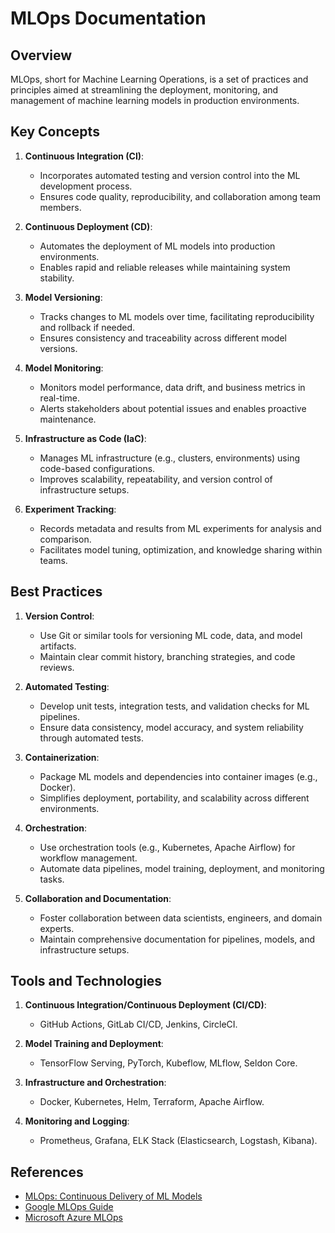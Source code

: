 # MLOps Documentation

## Overview

MLOps, short for Machine Learning Operations, is a set of practices and principles aimed at streamlining the deployment, monitoring, and management of machine learning models in production environments.

## Key Concepts

1. **Continuous Integration (CI)**:
   - Incorporates automated testing and version control into the ML development process.
   - Ensures code quality, reproducibility, and collaboration among team members.

2. **Continuous Deployment (CD)**:
   - Automates the deployment of ML models into production environments.
   - Enables rapid and reliable releases while maintaining system stability.

3. **Model Versioning**:
   - Tracks changes to ML models over time, facilitating reproducibility and rollback if needed.
   - Ensures consistency and traceability across different model versions.

4. **Model Monitoring**:
   - Monitors model performance, data drift, and business metrics in real-time.
   - Alerts stakeholders about potential issues and enables proactive maintenance.

5. **Infrastructure as Code (IaC)**:
   - Manages ML infrastructure (e.g., clusters, environments) using code-based configurations.
   - Improves scalability, repeatability, and version control of infrastructure setups.

6. **Experiment Tracking**:
   - Records metadata and results from ML experiments for analysis and comparison.
   - Facilitates model tuning, optimization, and knowledge sharing within teams.

## Best Practices

1. **Version Control**:
   - Use Git or similar tools for versioning ML code, data, and model artifacts.
   - Maintain clear commit history, branching strategies, and code reviews.

2. **Automated Testing**:
   - Develop unit tests, integration tests, and validation checks for ML pipelines.
   - Ensure data consistency, model accuracy, and system reliability through automated tests.

3. **Containerization**:
   - Package ML models and dependencies into container images (e.g., Docker).
   - Simplifies deployment, portability, and scalability across different environments.

4. **Orchestration**:
   - Use orchestration tools (e.g., Kubernetes, Apache Airflow) for workflow management.
   - Automate data pipelines, model training, deployment, and monitoring tasks.

5. **Collaboration and Documentation**:
   - Foster collaboration between data scientists, engineers, and domain experts.
   - Maintain comprehensive documentation for pipelines, models, and infrastructure setups.

## Tools and Technologies

1. **Continuous Integration/Continuous Deployment (CI/CD)**:
   - GitHub Actions, GitLab CI/CD, Jenkins, CircleCI.

2. **Model Training and Deployment**:
   - TensorFlow Serving, PyTorch, Kubeflow, MLflow, Seldon Core.

3. **Infrastructure and Orchestration**:
   - Docker, Kubernetes, Helm, Terraform, Apache Airflow.

4. **Monitoring and Logging**:
   - Prometheus, Grafana, ELK Stack (Elasticsearch, Logstash, Kibana).

## References

- [MLOps: Continuous Delivery of ML Models](https://www.analyticsvidhya.com/blog/2020/10/mlops-for-deployment-of-machine-learning-models/)
- [Google MLOps Guide](https://cloud.google.com/solutions/machine-learning/mlops-continuous-delivery-and-automation-pipelines-in-machine-learning)
- [Microsoft Azure MLOps](https://docs.microsoft.com/en-us/azure/machine-learning/concept-model-management-and-deployment)
